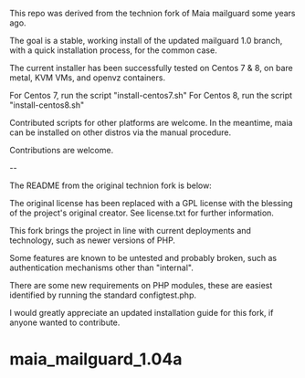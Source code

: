 This repo was derived from the technion fork of Maia mailguard some years ago.

The goal is a stable, working install of the updated mailguard 1.0 branch, with a quick installation process, for the common case. 

The current installer has been successfully tested on Centos 7 & 8, on bare metal, KVM VMs, and openvz containers. 

For Centos 7, run the script "install-centos7.sh"
For Centos 8, run the script "install-centos8.sh"

Contributed scripts for other platforms are welcome.
In the meantime, maia can be installed on other distros via the manual procedure.

Contributions are welcome.

-- 

The README from the original technion fork is below:

The original license has been replaced with a GPL license with the blessing of the project's original creator. See license.txt for further information.

This fork brings the project in line with current deployments and technology, such as newer versions of PHP.

Some features are known to be untested and probably broken, such as authentication mechanisms other than "internal".

There are some new requirements on PHP modules, these are easiest identified by running the standard configtest.php.

I would greatly appreciate an updated installation guide for this fork, if anyone wanted to contribute.

# maia_mailguard_1.04a
